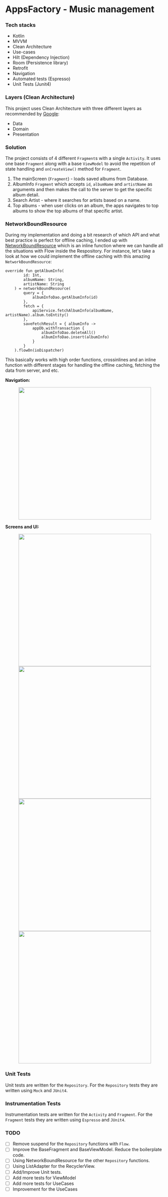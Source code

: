 # AppsFactory - Music management 

### Tech stacks

- Kotlin
- MVVM
- Clean Architecture
- Use-cases
- Hilt (Dependency Injection)
- Room (Persistence library)
- Retrofit
- Navigation
- Automated tests (Espresso)
- Unit Tests (Junit4)

### Layers (Clean Architecture)

This project uses Clean Architecture with three different layers as recommended by [Google](https://developer.android.com/topic/architecture?gclid=Cj0KCQjwnP-ZBhDiARIsAH3FSRcqhwDHkL89guXx0hxFBQPoMx0rabJWKBWiMJi-Fc9hJf5i4vwx6JwaAi_iEALw_wcB&gclsrc=aw.ds#recommended-app-arch):

- Data
- Domain
- Presentation

### Solution

The project consists of 4 different `Fragment`s with a single `Activity`. It uses one base `Fragment` along with a base `ViewModel` to avoid the repetition of state handling and `onCreateView()` method for `Fragment`.

1. The mainScreen (`Fragment`) - loads saved albums from Database.
2. AlbumInfo `Fragment` which accepts `id`, `albumName` and `artistName` as arguments and then makes the call to the server to get the specific album detail.
3. Search Artist - where it searches for artists based on a name.
4. Top albums - when user clicks on an album, the apps navigates to top albums to show the top albums of that specific artist.

### NetworkBoundResource

During my implementation and doing a bit research of which API and what best practice is perfect for
offline caching, I ended up
with [NetworkBoundResource](https://github.com/LinX64/AppsFactory/blob/master/app/src/main/java/com/example/appsfactory/util/NetworkBoundResource.kt)
which is an inline function where we can handle all the situations with Flow inside the Respository.
For instance, let's take a look at how we could implement the offline caching with this
amazing `NetworkBoundResource`:

```
override fun getAlbumInfo(
        id: Int,
        albumName: String,
        artistName: String
    ) = networkBoundResource(
        query = {
            albumInfoDao.getAlbumInfo(id)
        },
        fetch = {
            apiService.fetchAlbumInfo(albumName, artistName).album.toEntity()
        },
        saveFetchResult = { albumInfo ->
            appDb.withTransaction {
                albumInfoDao.deleteAll()
                albumInfoDao.insert(albumInfo)
            }
        }
    ).flowOn(ioDispatcher)
```
This basically works with high order functions, crossinlines and an inline function with different stages for handling the offline caching, fetching the data from server, and etc.

**Navigation:**

<p align="center">
<img src="https://i.imgur.com/zS63MnP.png" height="420" />
</p>

**Screens and UI:**

<p align="center">

<img src="https://i.imgur.com/lwLmmND.png" height="420" />
<img src="https://i.imgur.com/uprWkdm.png" height="420" />
<img src="https://i.imgur.com/Lj3Wzw4.png" height="420" />
<img src="https://i.imgur.com/VuZxxGy.png" height="420" />

</p>

### Unit Tests

Unit tests are written for the `Repository`. For the `Repository` tests they are written
using `Mock` and `JUnit4`.

### Instrumentation Tests

Instrumentation tests are written for the `Activity` and `Fragment`. For the `Fragment` tests they
are written using `Espresso` and `JUnit4`.

### TODO

- [ ] Remove suspend for the `Repository` functions with `Flow`.
- [ ] Improve the BaseFragment and BaseViewModel. Reduce the boilerplate code.
- [ ] Using NetworkBoundResource for the other `Repository` functions.
- [ ] Using ListAdapter for the RecyclerView.
- [ ] Add/Improve Unit tests.
- [ ] Add more tests for ViewModel
- [ ] Add more tests for UseCases
- [ ] Improvement for the UseCases
